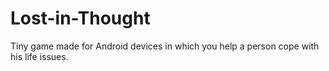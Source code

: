 # Lost-in-Thought
Tiny game made for Android devices in which you help a person cope with his life issues.
